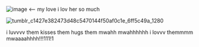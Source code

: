 
![image](https://github.com/grellified/grellified/assets/151553194/30df9c0d-a187-423f-8d03-b2b83e72c398)  <-- my love i lov her so much

![tumblr_c1427e382473d48c5470144f50af0c1e_6ff5c49a_1280](https://github.com/grellified/grellified/assets/151553194/4a70e8ae-ada4-47f7-9ade-3b0d6992aba0)

i luvvvv them kisses them hugs them mwahh mwahhhhhh i lovvv themmmm mwaaaahhhh!!!111!1
